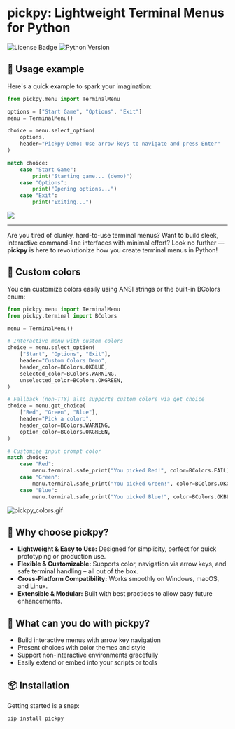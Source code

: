 # pickpy: Lightweight Terminal Menus for Python

![License Badge](https://img.shields.io/badge/license-MIT-blue.svg)
![Python Version](https://img.shields.io/badge/python-%3E=3.10-green.svg)

## 📝 Usage example
Here's a quick example to spark your imagination:
```python
from pickpy.menu import TerminalMenu

options = ["Start Game", "Options", "Exit"]
menu = TerminalMenu()

choice = menu.select_option(
    options, 
    header="Pickpy Demo: Use arrow keys to navigate and press Enter"
)

match choice:
    case "Start Game":
        print("Starting game... (demo)")
    case "Options":
        print("Opening options...")
    case "Exit":
        print("Exiting...")
```

<img src="images/pickpy.gif" loop=infinite />


---

Are you tired of clunky, hard-to-use terminal menus? Want to build sleek, interactive command-line interfaces with minimal effort? Look no further — **pickpy** is here to revolutionize how you create terminal menus in Python!

## 🎨 Custom colors
You can customize colors easily using ANSI strings or the built-in BColors enum:
```python
from pickpy.menu import TerminalMenu
from pickpy.terminal import BColors

menu = TerminalMenu()

# Interactive menu with custom colors
choice = menu.select_option(
    ["Start", "Options", "Exit"],
    header="Custom Colors Demo",
    header_color=BColors.OKBLUE,
    selected_color=BColors.WARNING,
    unselected_color=BColors.OKGREEN,
)

# Fallback (non-TTY) also supports custom colors via get_choice
choice = menu.get_choice(
    ["Red", "Green", "Blue"],
    header="Pick a color:",
    header_color=BColors.WARNING,
    option_color=BColors.OKGREEN,
)

# Customize input prompt color
match choice:
    case "Red":
        menu.terminal.safe_print("You picked Red!", color=BColors.FAIL)
    case "Green":
        menu.terminal.safe_print("You picked Green!", color=BColors.OKGREEN)
    case "Blue":
        menu.terminal.safe_print("You picked Blue!", color=BColors.OKBLUE)
```
![pickpy_colors.gif](images/pickpy_colors.gif)


## 🚀 Why choose pickpy?

- **Lightweight & Easy to Use:** Designed for simplicity, perfect for quick prototyping or production use.
- **Flexible & Customizable:** Supports color, navigation via arrow keys, and safe terminal handling – all out of the box.
- **Cross-Platform Compatibility:** Works smoothly on Windows, macOS, and Linux.
- **Extensible & Modular:** Built with best practices to allow easy future enhancements.

## 🎯 What can you do with pickpy?

- Build interactive menus with arrow key navigation
- Present choices with color themes and style
- Support non-interactive environments gracefully
- Easily extend or embed into your scripts or tools

## 📦 Installation

Getting started is a snap:

```bash
pip install pickpy
```
